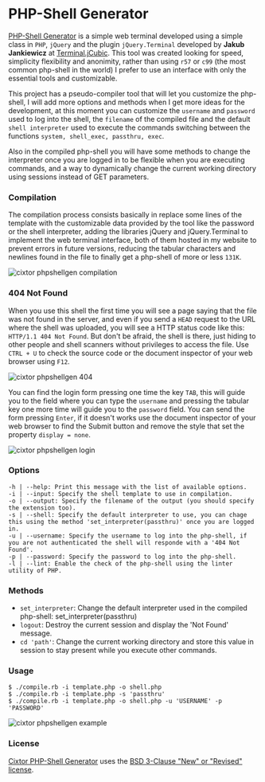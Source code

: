 # PHP-Shell Generator

[PHP-Shell Generator](http://www.cixtor.com/phpshell) is a simple web terminal developed using a simple class in `PHP`, `jQuery` and the plugin `jQuery.Terminal` developed by **Jakub Jankiewicz** at [Terminal.jCubic](http://terminal.jcubic.pl/). This tool was created looking for speed, simplicity flexibility and anonimity, rather than using `r57` or `c99` (the most common php-shell in the world) I prefer to use an interface with only the essential tools and customizable.

This project has a pseudo-compiler tool that will let you customize the php-shell, I will add more options and methods when I get more ideas for the development, at this moment you can customize the `username` and `password` used to log into the shell, the `filename` of the compiled file and the default `shell interpreter` used to execute the commands switching between the functions `system, shell_exec, passthru, exec`.

Also in the compiled php-shell you will have some methods to change the interpreter once you are logged in to be flexible when you are executing commands, and a way to dynamically change the current working directory using sessions instead of GET parameters.

### Compilation

The compilation process consists basically in replace some lines of the template with the customizable data provided by the tool like the password or the shell interpreter, adding the libraries jQuery and jQuery.Terminal to implement the web terminal interface, both of them hosted in my website to prevent errors in future versions, reducing the tabular characters and newlines found in the file to finally get a php-shell of more or less `131K`.

![cixtor phpshellgen compilation](http://www.cixtor.com/files/large/phpshell-generator-1.png)

### 404 Not Found

When you use this shell the first time you will see a page saying that the file was not found in the server, and even if you send a `HEAD` request to the URL where the shell was uploaded, you will see a HTTP status code like this: `HTTP/1.1 404 Not Found`. But don't be afraid, the shell is there, just hiding to other people and shell scanners without privileges to access the file. Use `CTRL + U` to check the source code or the document inspector of your web browser using `F12`.

![cixtor phpshellgen 404](http://www.cixtor.com/files/large/phpshell-generator-2.png)

You can find the login form pressing one time the key `TAB`, this will guide you to the field where you can type the `username` and pressing the tabular key one more time will guide you to the `password` field. You can send the form pressing `Enter`, if it doesn't works use the document inspector of your web browser to find the Submit button and remove the style that set the property `display = none`.

![cixtor phpshellgen login](http://www.cixtor.com/files/large/phpshell-generator-3.png)

### Options
```
-h | --help: Print this message with the list of available options.
-i | --input: Specify the shell template to use in compilation.
-o | --output: Specify the filename of the output (you should specify the extension too).
-s | --shell: Specify the default interpreter to use, you can chage this using the method 'set_interpreter(passthru)' once you are logged in.
-u | --username: Specify the username to log into the php-shell, if you are not authenticated the shell will responde with a '404 Not Found'.
-p | --password: Specify the password to log into the php-shell.
-l | --lint: Enable the check of the php-shell using the linter utility of PHP.
```

### Methods

* `set_interpreter`: Change the default interpreter used in the compiled php-shell: set_interpreter(passthru)
* `logout`: Destroy the current session and display the 'Not Found' message.
* `cd 'path'`: Change the current working directory and store this value in session to stay present while you execute other commands.

### Usage

```
$ ./compile.rb -i template.php -o shell.php
$ ./compile.rb -i template.php -s 'passthru'
$ ./compile.rb -i template.php -o shell.php -u 'USERNAME' -p 'PASSWORD'
```

![cixtor phpshellgen example](http://www.cixtor.com/files/large/phpshell-generator-4.png)

### License

[Cixtor PHP-Shell Generator](http://www.cixtor.com/) uses the [BSD 3-Clause "New" or "Revised" license](http://opensource.org/licenses/BSD-3-Clause).